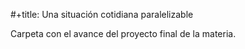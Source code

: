 #+title: Una situación cotidiana paralelizable

Carpeta con el avance del proyecto final de la materia.
